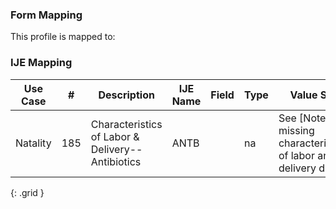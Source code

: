 ### Form Mapping
This profile is mapped to:

### IJE Mapping

| **Use Case** |  **#**   |  **Description**  | **IJE Name**  |  **Field**  |  **Type**  | **Value Set**  |
| :---------: | --------------- | ------------ | ------------- | ---------- | ---------- | -------------- |
| Natality | 185 | Characteristics of Labor & Delivery--Antibiotics | ANTB |  |na |See [Note on missing characteristics of labor and delivery data] |
{: .grid }
